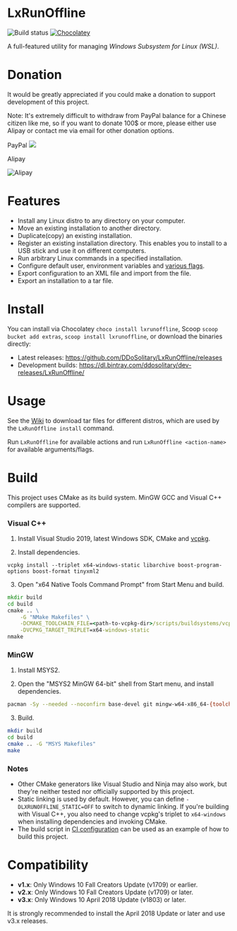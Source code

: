 # LxRunOffline

![Build status](https://github.com/DDoSolitary/LxRunOffline/workflows/.github/workflows/build.yml/badge.svg)
[![Chocolatey](https://img.shields.io/chocolatey/v/lxrunoffline.svg)](https://chocolatey.org/packages/lxrunoffline)

A full-featured utility for managing *Windows Subsystem for Linux (WSL)*.

# Donation

It would be greatly appreciated if you could make a donation to support development of this project.

Note: It's extremely difficult to withdraw from PayPal balance for a Chinese citizen like me, so if you want to donate 100$ or more, please either use Alipay or contact me via email for other donation options.

PayPal [![](https://www.paypalobjects.com/en_US/i/btn/btn_donate_LG.gif)](https://www.paypal.me/ddosolitary)

Alipay

![Alipay](https://image.ibb.co/kkxV99/1537608529099_20180922174914623.jpg)

# Features

- Install any Linux distro to any directory on your computer.
- Move an existing installation to another directory.
- Duplicate(copy) an existing installation.
- Register an existing installation directory. This enables you to install to a USB stick and use it on different computers.
- Run arbitrary Linux commands in a specified installation.
- Configure default user, environment variables and [various flags](https://docs.microsoft.com/en-us/previous-versions/windows/desktop/api/wslapi/ne-wslapi-wsl_distribution_flags).
- Export configuration to an XML file and import from the file.
- Export an installation to a tar file.

# Install

You can install via Chocolatey `choco install lxrunoffline`, Scoop `scoop bucket add extras`, `scoop install lxrunoffline`, or download the binaries directly:
- Latest releases: https://github.com/DDoSolitary/LxRunOffline/releases
- Development builds: https://dl.bintray.com/ddosolitary/dev-releases/LxRunOffline/

# Usage

See the [Wiki](https://github.com/DDoSolitary/LxRunOffline/wiki) to download tar files for different distros, which are used by the `LxRunOffline install` command.

Run `LxRunOffline` for available actions and run `LxRunOffline <action-name>` for available arguments/flags.

# Build

This project uses CMake as its build system. MinGW GCC and Visual C++ compilers are supported.

### Visual C++

1. Install Visual Studio 2019, latest Windows SDK, CMake and [vcpkg](https://github.com/Microsoft/vcpkg).

2. Install dependencies.

```
vcpkg install --triplet x64-windows-static libarchive boost-program-options boost-format tinyxml2
```

3. Open "x64 Native Tools Command Prompt" from Start Menu and build.

```cmd
mkdir build
cd build
cmake .. \
    -G "NMake Makefiles" \
    -DCMAKE_TOOLCHAIN_FILE=<path-to-vcpkg-dir>/scripts/buildsystems/vcpkg.cmake \
    -DVCPKG_TARGET_TRIPLET=x64-windows-static
nmake
```

### MinGW

1. Install MSYS2.

2. Open the "MSYS2 MinGW 64-bit" shell from Start menu, and install dependencies.

```bash
pacman -Sy --needed --noconfirm base-devel git mingw-w64-x86_64-{toolchain,cmake,libarchive,boost,tinyxml2}
```

3. Build.

```bash
mkdir build
cd build
cmake .. -G "MSYS Makefiles"
make
```

### Notes

- Other CMake generators like Visual Studio and Ninja may also work, but they're neither tested nor officially supported by this project.
- Static linking is used by default. However, you can define `-DLXRUNOFFLINE_STATIC=OFF` to switch to dynamic linking. If you're building with Visual C++, you also need to change vcpkg's triplet to `x64-windows` when installing dependencies and invoking CMake.
- The build script in [CI configuration](https://github.com/DDoSolitary/LxRunOffline/blob/master/.github/workflows/build.yml) can be used as an example of how to build this project.

# Compatibility

- **v1.x**: Only Windows 10 Fall Creators Update (v1709) or earlier.
- **v2.x**: Only Windows 10 Fall Creators Update (v1709) or later.
- **v3.x**: Only Windows 10 April 2018 Update (v1803) or later.

It is strongly recommended to install the April 2018 Update or later and use v3.x releases.
